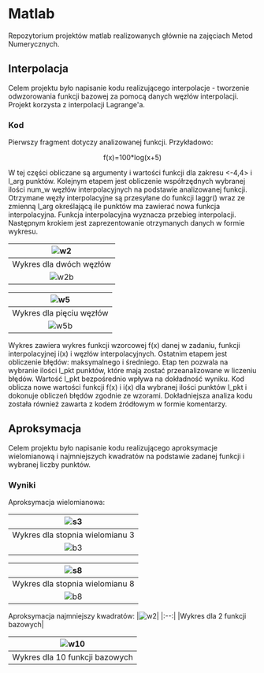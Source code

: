 # Matlab
Repozytorium projektów matlab realizowanych głównie na zajęciach Metod Numerycznych.

## Interpolacja
Celem projektu było napisanie kodu realizującego interpolacje - tworzenie odwzorowania funkcji bazowej za pomocą danych węzłów interpolacji. Projekt korzysta z interpolacji Lagrange'a.

### Kod
Pierwszy fragment dotyczy analizowanej funkcji. Przykładowo:  
<p align="center">
  f(x)=100*log(x+5)
</p>
W tej części obliczane są argumenty i wartości funkcji dla zakresu <-4,4>  i l_arg punktów. Kolejnym etapem jest obliczenie współrzędnych wybranej ilości num_w węzłów interpolacyjnych na podstawie analizowanej funkcji. Otrzymane węzły interpolacyjne są przesyłane do funkcji laggr() wraz ze zmienną l_arg określającą ile punktów ma zawierać nowa funkcja interpolacyjna. Funkcja interpolacyjna wyznacza przebieg interpolacji. Następnym krokiem jest zaprezentowanie otrzymanych danych w formie wykresu.

|![w2](https://user-images.githubusercontent.com/74370363/165354438-9f8048fe-0b45-4853-a8b4-366070f5e8c1.png)|
|:--:|
|Wykres dla dwóch węzłów|
|![w2b](https://user-images.githubusercontent.com/74370363/165355282-facf269a-865a-4d2e-b578-0fdd7b0fcc04.png)|

|![w5](https://user-images.githubusercontent.com/74370363/165355643-476b78c0-4835-4b9f-8606-3e5bf959a569.png)|
|:--:|
|Wykres dla pięciu węzłów|
|![w5b](https://user-images.githubusercontent.com/74370363/165355655-02e1f665-a719-4867-be3f-14e5ec8907e1.png)|


Wykres zawiera wykres funkcji wzorcowej f(x) danej w zadaniu, funkcji interpolacyjnej i(x) i węzłów interpolacyjnych. Ostatnim etapem jest obliczenie błędów: maksymalnego i średniego. Etap ten pozwala na wybranie ilości l_pkt punktów, które mają zostać przeanalizowane w liczeniu błędów. Wartość l_pkt bezpośrednio wpływa na dokładność wyniku. Kod oblicza nowe wartości funkcji f(x) i i(x) dla wybranej ilości punktów l_pkt i dokonuje obliczeń błędów zgodnie ze wzorami. Dokładniejsza analiza kodu została również zawarta z kodem źródłowym w formie komentarzy.

## Aproksymacja
Celem projektu było napisanie kodu realizującego aproksymacje wielomianową i najmniejszych kwadratów na podstawie zadanej funkcji i wybranej liczby punktów.

### Wyniki
Aproksymacja wielomianowa:

|![s3](https://user-images.githubusercontent.com/74370363/165363803-762de49f-8b22-4331-ba25-9eca8c970642.png)|
|:--:|
|Wykres dla stopnia wielomianu 3|
|![b3](https://user-images.githubusercontent.com/74370363/165364003-49d721c1-7303-4722-b49d-1948f21bfe2b.png)|

|![s8](https://user-images.githubusercontent.com/74370363/165363819-073ee521-b931-410f-bd53-3a7188d9676f.png)|
|:--:|
|Wykres dla stopnia wielomianu 8|
|![b8](https://user-images.githubusercontent.com/74370363/165364219-c502a193-03f8-401c-a3ea-0019a7e0787b.png)|


Aproksymacja najmniejszy kwadratów:
|![w2](https://user-images.githubusercontent.com/74370363/165364633-f4750149-cb7d-4b98-9859-1226bd07750d.png)|
|:--:|
|Wykres dla 2 funkcji bazowych|

|![w10](https://user-images.githubusercontent.com/74370363/165364710-1cb16ee2-7b5d-4541-81bd-45fba01477a7.png)|
|:--:|
|Wykres dla 10 funkcji bazowych|

